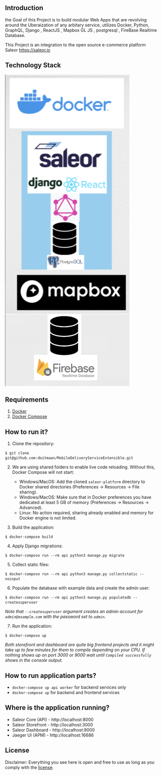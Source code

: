 ## Introduction

the Goal of this Project is to build modular Web Apps that are revolving around the Uberaization of any arbitary service, utilizes Docker, Python, GraphQL, Django , ReactJS , Mapbox GL JS , postgresql , FireBase Realtime Database.

This Project is an integration to the open source e-commerce platform Saleor https://saleor.io


## Technology Stack

![TechStack](https://github.com/doitmaan/MobileDeliveryServiceExtensible/blob/master/TechStack.png?raw=true)

## Requirements
1. [Docker](https://docs.docker.com/install/)
2. [Docker Compose](https://docs.docker.com/compose/install/)


## How to run it?

1. Clone the repository:

```
$ git clone git@github.com:doitmaan/MobileDeliveryServiceExtensible.git
```

2. We are using shared folders to enable live code reloading. Without this, Docker Compose will not start:
    - Windows/MacOS: Add the cloned `saleor-platform` directory to Docker shared directories (Preferences -> Resources -> File sharing).
    - Windows/MacOS: Make sure that in Docker preferences you have dedicated at least 5 GB of memory (Preferences -> Resources -> Advanced).
    - Linux: No action required, sharing already enabled and memory for Docker engine is not limited.


3. Build the application:
```
$ docker-compose build
```

4. Apply Django migrations:
```
$ docker-compose run --rm api python3 manage.py migrate
```

5. Collect static files:
```
$ docker-compose run --rm api python3 manage.py collectstatic --noinput
```

6. Populate the database with example data and create the admin user:
```
$ docker-compose run --rm api python3 manage.py populatedb --createsuperuser
```
*Note that `--createsuperuser` argument creates an admin account for `admin@example.com` with the password set to `admin`.*

7. Run the application:
```
$ docker-compose up
```
*Both storefront and dashboard are quite big frontend projects and it might take up to few minutes for them to compile depending on your CPU. If nothing shows up on port 3000 or 9000 wait until `Compiled successfully` shows in the console output.*



## How to run application parts?
  - `docker-compose up api worker` for backend services only
  - `docker-compose up` for backend and frontend services


## Where is the application running?
- Saleor Core (API) - http://localhost:8000
- Saleor Storefront - http://localhost:3000
- Saleor Dashboard - http://localhost:9000
- Jaeger UI (APM) - http://localhost:16686




## License

Disclaimer: Everything you see here is open and free to use as long as you comply with the [license](https://github.com/mirumee/saleor-platform/blob/master/LICENSE).

